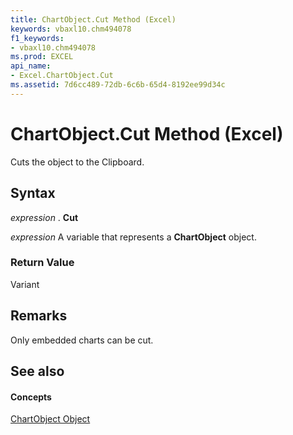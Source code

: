 ```yaml
---
title: ChartObject.Cut Method (Excel)
keywords: vbaxl10.chm494078
f1_keywords:
- vbaxl10.chm494078
ms.prod: EXCEL
api_name:
- Excel.ChartObject.Cut
ms.assetid: 7d6cc489-72db-6c6b-65d4-8192ee99d34c
---
```



# ChartObject.Cut Method (Excel)

Cuts the object to the Clipboard.


## Syntax

 _expression_ . **Cut**

 _expression_ A variable that represents a **ChartObject** object.


### Return Value

Variant


## Remarks

Only embedded charts can be cut.


## See also


#### Concepts


[ChartObject Object](chartobject-object-excel.md)

